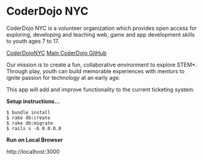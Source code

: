 # CoderDojo NYC

CoderDojo NYC is a volunteer organization which provides open access for exploring, developing and teaching web, game and app development skills to youth ages 7 to 17.

[CoderDojoNYC](http://www.coderdojonyc.org/)
[Main CoderDojo GitHub](https://github.com/coderdojonyc)

Our mission is to create a fun, collaborative environment to explore STEM*. Through play, youth can build memorable experiences with mentors to ignite passion for technology at an early age.

This app will add and improve functionality to the current ticketing system.

**Setup instructions...**

    $ bundle install
    $ rake db:create
    $ rake db:migrate
    $ rails s -b 0.0.0.0

**Run on Local Browser**

http://localhost:3000
